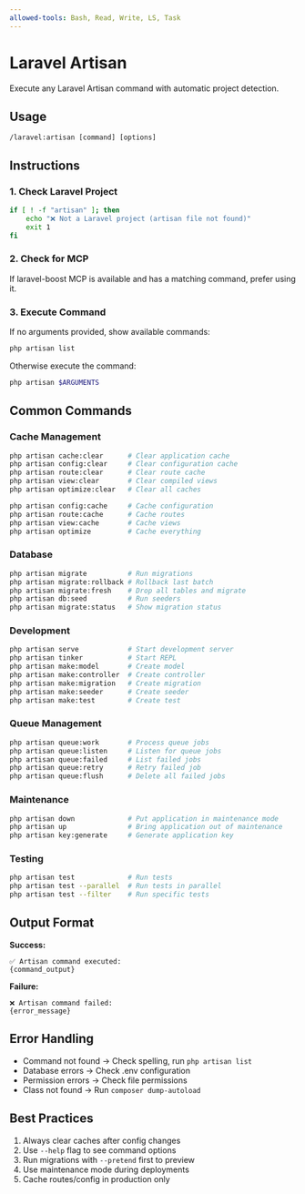 ```yaml
---
allowed-tools: Bash, Read, Write, LS, Task
---
```


# Laravel Artisan

Execute any Laravel Artisan command with automatic project detection.

## Usage
```
/laravel:artisan [command] [options]
```

## Instructions

### 1. Check Laravel Project
```bash
if [ ! -f "artisan" ]; then
    echo "❌ Not a Laravel project (artisan file not found)"
    exit 1
fi
```

### 2. Check for MCP
If laravel-boost MCP is available and has a matching command, prefer using it.

### 3. Execute Command

If no arguments provided, show available commands:
```bash
php artisan list
```

Otherwise execute the command:
```bash
php artisan $ARGUMENTS
```

## Common Commands

### Cache Management
```bash
php artisan cache:clear      # Clear application cache
php artisan config:clear     # Clear configuration cache
php artisan route:clear      # Clear route cache
php artisan view:clear       # Clear compiled views
php artisan optimize:clear   # Clear all caches

php artisan config:cache     # Cache configuration
php artisan route:cache      # Cache routes
php artisan view:cache       # Cache views
php artisan optimize         # Cache everything
```

### Database
```bash
php artisan migrate          # Run migrations
php artisan migrate:rollback # Rollback last batch
php artisan migrate:fresh    # Drop all tables and migrate
php artisan db:seed          # Run seeders
php artisan migrate:status   # Show migration status
```

### Development
```bash
php artisan serve            # Start development server
php artisan tinker           # Start REPL
php artisan make:model       # Create model
php artisan make:controller  # Create controller
php artisan make:migration   # Create migration
php artisan make:seeder      # Create seeder
php artisan make:test        # Create test
```

### Queue Management
```bash
php artisan queue:work       # Process queue jobs
php artisan queue:listen     # Listen for queue jobs
php artisan queue:failed     # List failed jobs
php artisan queue:retry      # Retry failed job
php artisan queue:flush      # Delete all failed jobs
```

### Maintenance
```bash
php artisan down             # Put application in maintenance mode
php artisan up               # Bring application out of maintenance
php artisan key:generate     # Generate application key
```

### Testing
```bash
php artisan test             # Run tests
php artisan test --parallel  # Run tests in parallel
php artisan test --filter    # Run specific tests
```

## Output Format

**Success:**
```
✅ Artisan command executed:
{command_output}
```

**Failure:**
```
❌ Artisan command failed:
{error_message}
```

## Error Handling

- Command not found → Check spelling, run `php artisan list`
- Database errors → Check .env configuration
- Permission errors → Check file permissions
- Class not found → Run `composer dump-autoload`

## Best Practices

1. Always clear caches after config changes
2. Use `--help` flag to see command options
3. Run migrations with `--pretend` first to preview
4. Use maintenance mode during deployments
5. Cache routes/config in production only